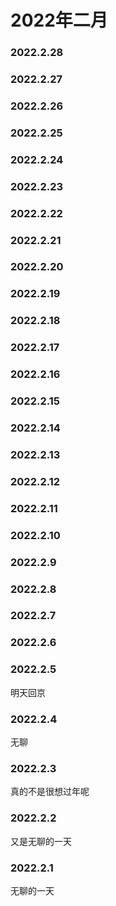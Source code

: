 # 2022年二月


### 2022.2.28 

### 2022.2.27

### 2022.2.26 

### 2022.2.25 

### 2022.2.24 

### 2022.2.23 

### 2022.2.22 

### 2022.2.21 

### 2022.2.20 
    
### 2022.2.19 

### 2022.2.18

### 2022.2.17  
### 2022.2.16
### 2022.2.15
### 2022.2.14
### 2022.2.13
### 2022.2.12
### 2022.2.11
### 2022.2.10
### 2022.2.9
### 2022.2.8
### 2022.2.7
### 2022.2.6
### 2022.2.5
明天回京
### 2022.2.4
无聊
### 2022.2.3
真的不是很想过年呢
### 2022.2.2
又是无聊的一天
### 2022.2.1
无聊的一天
